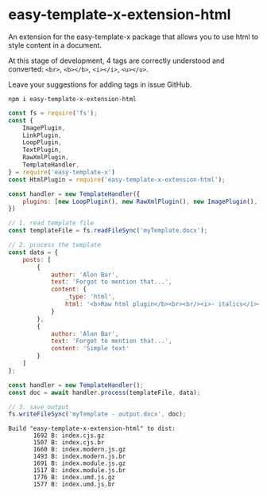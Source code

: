 # easy-template-x-extension-html

An extension for the easy-template-x package that allows you to use html to style content in a document.

At this stage of development, 4 tags are correctly understood and converted: `<br>`, `<b></b>`, `<i></i>`, `<u></u>`.

Leave your suggestions for adding tags in issue GitHub.

`npm i easy-template-x-extension-html`

```javascript
const fs = require('fs');
const {
    ImagePlugin,
    LinkPlugin,
    LoopPlugin,
    TextPlugin,
    RawXmlPlugin,
    TemplateHandler,
} = require('easy-template-x')
const HtmlPlugin = require('easy-template-x-extension-html');

const handler = new TemplateHandler({
    plugins: [new LoopPlugin(), new RawXmlPlugin(), new ImagePlugin(), new LinkPlugin(), new TextPlugin(), new HtmlPlugin()],
})

// 1. read template file
const templateFile = fs.readFileSync('myTemplate.docx');

// 2. process the template
const data = {
    posts: [
        { 
            author: 'Alon Bar',
            text: 'Forgot to mention that...',
            content: {
                _type: 'html',
                html: '<b>Raw html plugin</b><br><br/><i>- italics</i><br><u>- underline</u><br><b>- bold</b>'
            } 
        },
        { 
            author: 'Alon Bar', 
            text: 'Forgot to mention that...',
            content: 'Simple text'
        }
    ]
};

const handler = new TemplateHandler();
const doc = await handler.process(templateFile, data);

// 3. save output
fs.writeFileSync('myTemplate - output.docx', doc);
```


```text
Build "easy-template-x-extension-html" to dist:
       1692 B: index.cjs.gz
       1507 B: index.cjs.br
       1660 B: index.modern.js.gz
       1493 B: index.modern.js.br
       1691 B: index.module.js.gz
       1517 B: index.module.js.br
       1776 B: index.umd.js.gz
       1577 B: index.umd.js.br
```
